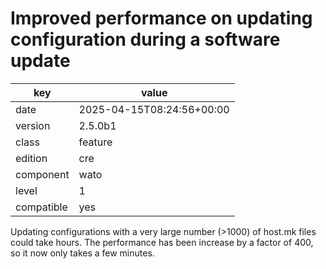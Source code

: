 [//]: # (werk v2)
# Improved performance on updating configuration during a software update

key        | value
---------- | ---
date       | 2025-04-15T08:24:56+00:00
version    | 2.5.0b1
class      | feature
edition    | cre
component  | wato
level      | 1
compatible | yes

Updating configurations with a very large number (>1000) of host.mk files could take hours.
The performance has been increase by a factor of 400, so it now only takes a few minutes.

